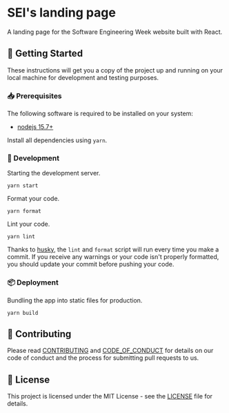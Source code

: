 [contributing]: CONTRIBUTING.md
[code_of_conduct]: CODE_OF_CONDUCT.md
[license]: LICENSE.txt

# SEI's landing page

A landing page for the Software Engineering Week website built with React.

## :rocket: Getting Started

These instructions will get you a copy of the project up and running on your
local machine for development and testing purposes.

### :inbox_tray: Prerequisites

The following software is required to be installed on your system:

- [nodejs 15.7+](https://nodejs.org/en/download/)

Install all dependencies using `yarn`.

### :hammer: Development

Starting the development server.

```
yarn start
```

Format your code.

```
yarn format
```

Lint your code.

```
yarn lint
```

Thanks to [husky](https://github.com/typicode/husky), the `lint` and `format`
script will run every time you make a commit. If you receive any warnings or
your code isn't properly formatted, you should update your commit before pushing
your code.

### :package: Deployment

Bundling the app into static files for production.

```
yarn build
```

## :handshake: Contributing

Please read [CONTRIBUTING][contributing] and [CODE_OF_CONDUCT][code_of_conduct]
for details on our code of conduct and the process for submitting pull requests
to us.

## :memo: License

This project is licensed under the MIT License - see the [LICENSE][license] file
for details.
